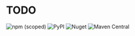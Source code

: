 # TODO

![npm (scoped)](https://img.shields.io/npm/v/@cloudcamp/aws-runtime?color=blue&style=flat)
![PyPI](https://img.shields.io/pypi/v/cloudcamp.aws-runtime?color=blue&style=flat)
![Nuget](https://img.shields.io/nuget/v/Cloudcamp.Aws.Runtime?color=blue&style=flat)
![Maven Central](https://img.shields.io/maven-central/v/com.cloudcamphq/aws-runtime?color=blue)
